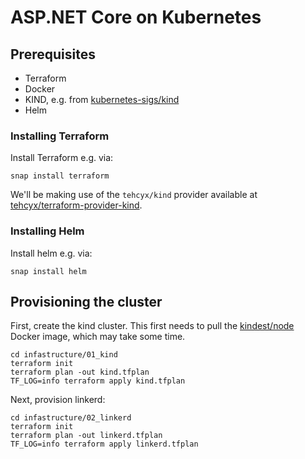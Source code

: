 # ASP.NET Core on Kubernetes

## Prerequisites

- Terraform
- Docker
- KIND, e.g. from [kubernetes-sigs/kind](https://github.com/kubernetes-sigs/kind/releases)
- Helm

### Installing Terraform

Install Terraform e.g. via:

```shell
snap install terraform
```

We'll be making use of the `tehcyx/kind` provider available at [tehcyx/terraform-provider-kind](https://github.com/tehcyx/terraform-provider-kind). 

### Installing Helm

Install helm e.g. via:

```shell
snap install helm
```

## Provisioning the cluster

First, create the kind cluster. This first needs to pull the [kindest/node](https://hub.docker.com/r/kindest/node/)
Docker image, which may take some time.

```shell
cd infastructure/01_kind
terraform init
terraform plan -out kind.tfplan
TF_LOG=info terraform apply kind.tfplan
```

Next, provision linkerd:

```shell
cd infastructure/02_linkerd
terraform init
terraform plan -out linkerd.tfplan
TF_LOG=info terraform apply linkerd.tfplan
```
